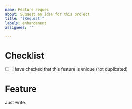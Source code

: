 ```yaml
---
name: Feature reques
about: Suggest an idea for this project
title: "[Request]"
labels: enhancement
assignees: ''

---
```


# Checklist
- [ ]  I have checked that this feature is unique (not duplicated)
# Feature
Just write.
